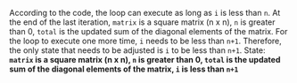 According to the code, the loop can execute as long as `i` is less than `n`. At the end of the last iteration, `matrix` is a square matrix (n x n), `n` is greater than 0, `total` is the updated sum of the diagonal elements of the matrix. For the loop to execute one more time, `i` needs to be less than `n+1`. Therefore, the only state that needs to be adjusted is `i` to be less than `n+1`.
State: **`matrix` is a square matrix (n x n), `n` is greater than 0, `total` is the updated sum of the diagonal elements of the matrix, `i` is less than `n+1`**